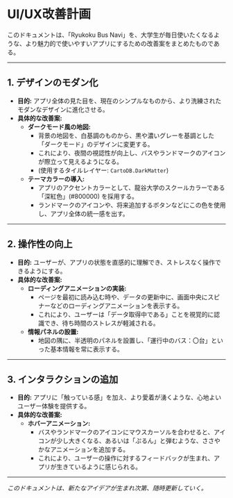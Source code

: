# UI/UX改善計画

このドキュメントは、「Ryukoku Bus Navi」を、大学生が毎日使いたくなるような、より魅力的で使いやすいアプリにするための改善案をまとめたものである。

---

## 1. デザインのモダン化

- **目的:** アプリ全体の見た目を、現在のシンプルなものから、より洗練されたモダンなデザインに進化させる。
- **具体的な改善案:**
  - **ダークモード風の地図:**
    - 背景の地図を、白基調のものから、黒や濃いグレーを基調とした「ダークモード」のデザインに変更する。
    - これにより、夜間の視認性が向上し、バスやランドマークのアイコンが際立って見えるようになる。
    - (使用するタイルレイヤー: `CartoDB.DarkMatter`)
  - **テーマカラーの導入:**
    - アプリのアクセントカラーとして、龍谷大学のスクールカラーである「深紅色」(#800000) を採用する。
    - ランドマークのアイコンや、将来追加するボタンなどにこの色を使用し、アプリ全体の統一感を出す。

---

## 2. 操作性の向上

- **目的:** ユーザーが、アプリの状態を直感的に理解でき、ストレスなく操作できるようにする。
- **具体的な改善案:**
  - **ローディングアニメーションの実装:**
    - ページを最初に読み込む時や、データの更新中に、画面中央にスピナーなどのローディングアニメーションを表示する。
    - これにより、ユーザーは「データ取得中である」ことを視覚的に認識でき、待ち時間のストレスが軽減される。
  - **情報パネルの設置:**
    - 地図の隅に、半透明のパネルを設置し、「運行中のバス：〇台」といった基本情報を常に表示する。

---

## 3. インタラクションの追加

- **目的:** アプリに「触っている感」を加え、より愛着が湧くような、心地よいユーザー体験を提供する。
- **具体的な改善案:**
  - **ホバーアニメーション:**
    - バスやランドマークのアイコンにマウスカーソルを合わせると、アイコンが少し大きくなる、あるいは「ぷるん」と弾むような、ささやかなアニメーションを追加する。
    - これにより、ユーザーの操作に対するフィードバックが生まれ、アプリが生きているように感じられる。

---
*このドキュメントは、新たなアイデアが生まれ次第、随時更新していく。* 